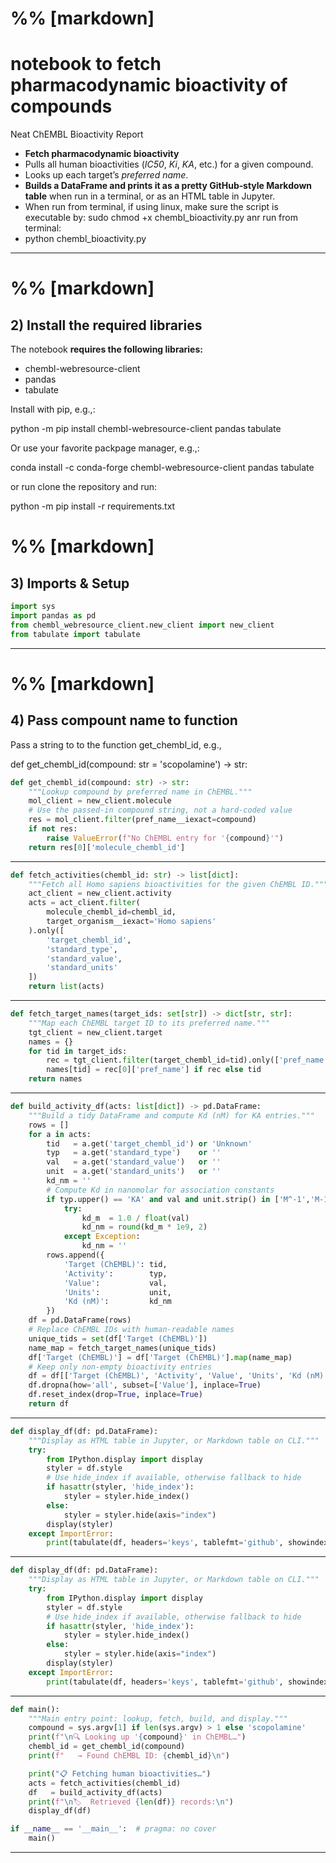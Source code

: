 # %% [markdown]
# notebook to fetch pharmacodynamic bioactivity of compounds
Neat ChEMBL Bioactivity Report
- **Fetch pharmacodynamic bioactivity**
- Pulls all human bioactivities (*IC50*, *Ki*, *KA*, etc.) for a given compound.
- Looks up each target’s *preferred name*.
- **Builds a DataFrame and prints it as a pretty GitHub‑style Markdown table**
  when run in a terminal, or as an HTML table in Jupyter.
- When run from terminal, if using linux, make sure the script is executable by:
sudo chmod +x chembl_bioactivity.py
anr run from terminal:
- python chembl_bioactivity.py <compound>
---

# %% [markdown]
## 2) Install the required libraries
The notebook **requires the following libraries:**
- chembl-webresource-client
- pandas
- tabulate

Install with pip, e.g.,:

python -m pip install chembl-webresource-client pandas tabulate

Or use your favorite packpage manager, e.g.,:

conda install -c conda-forge chembl-webresource-client pandas tabulate

or run clone the repository and run:

python -m pip install -r requirements.txt

# %% [markdown]
## 3) Imports & Setup
```python
import sys
import pandas as pd
from chembl_webresource_client.new_client import new_client
from tabulate import tabulate
```
---

# %% [markdown]
## 4) Pass compount name to function

Pass a string to to the function get_chembl_id, e.g.,

def get_chembl_id(compound: str = 'scopolamine') -> str:

```python
def get_chembl_id(compound: str) -> str:
    """Lookup compound by preferred name in ChEMBL."""
    mol_client = new_client.molecule
    # Use the passed-in compound string, not a hard-coded value
    res = mol_client.filter(pref_name__iexact=compound)
    if not res:
        raise ValueError(f"No ChEMBL entry for '{compound}'")
    return res[0]['molecule_chembl_id']
```

---

```python
def fetch_activities(chembl_id: str) -> list[dict]:
    """Fetch all Homo sapiens bioactivities for the given ChEMBL ID."""
    act_client = new_client.activity
    acts = act_client.filter(
        molecule_chembl_id=chembl_id,
        target_organism__iexact='Homo sapiens'
    ).only([
        'target_chembl_id',
        'standard_type',
        'standard_value',
        'standard_units'
    ])
    return list(acts)
```

---

```python
def fetch_target_names(target_ids: set[str]) -> dict[str, str]:
    """Map each ChEMBL target ID to its preferred name."""
    tgt_client = new_client.target
    names = {}
    for tid in target_ids:
        rec = tgt_client.filter(target_chembl_id=tid).only(['pref_name'])
        names[tid] = rec[0]['pref_name'] if rec else tid
    return names
```

---

```python
def build_activity_df(acts: list[dict]) -> pd.DataFrame:
    """Build a tidy DataFrame and compute Kd (nM) for KA entries."""
    rows = []
    for a in acts:
        tid   = a.get('target_chembl_id') or 'Unknown'
        typ   = a.get('standard_type')    or ''
        val   = a.get('standard_value')   or ''
        unit  = a.get('standard_units')   or ''
        kd_nm = ''
        # Compute Kd in nanomolar for association constants
        if typ.upper() == 'KA' and val and unit.strip() in ['M^-1','M-1','1/M']:
            try:
                kd_m  = 1.0 / float(val)
                kd_nm = round(kd_m * 1e9, 2)
            except Exception:
                kd_nm = ''
        rows.append({
            'Target (ChEMBL)': tid,
            'Activity':        typ,
            'Value':           val,
            'Units':           unit,
            'Kd (nM)':         kd_nm
        })
    df = pd.DataFrame(rows)
    # Replace ChEMBL IDs with human-readable names
    unique_tids = set(df['Target (ChEMBL)'])
    name_map = fetch_target_names(unique_tids)
    df['Target (ChEMBL)'] = df['Target (ChEMBL)'].map(name_map)
    # Keep only non-empty bioactivity entries
    df = df[['Target (ChEMBL)', 'Activity', 'Value', 'Units', 'Kd (nM)']]
    df.dropna(how='all', subset=['Value'], inplace=True)
    df.reset_index(drop=True, inplace=True)
    return df
```

---

```python
def display_df(df: pd.DataFrame):
    """Display as HTML table in Jupyter, or Markdown table on CLI."""
    try:
        from IPython.display import display
        styler = df.style
        # Use hide_index if available, otherwise fallback to hide
        if hasattr(styler, 'hide_index'):
            styler = styler.hide_index()
        else:
            styler = styler.hide(axis="index")
        display(styler)
    except ImportError:
        print(tabulate(df, headers='keys', tablefmt='github', showindex=False))
```

---

```python
def display_df(df: pd.DataFrame):
    """Display as HTML table in Jupyter, or Markdown table on CLI."""
    try:
        from IPython.display import display
        styler = df.style
        # Use hide_index if available, otherwise fallback to hide
        if hasattr(styler, 'hide_index'):
            styler = styler.hide_index()
        else:
            styler = styler.hide(axis="index")
        display(styler)
    except ImportError:
        print(tabulate(df, headers='keys', tablefmt='github', showindex=False))
```

---

```python
def main():
    """Main entry point: lookup, fetch, build, and display."""
    compound = sys.argv[1] if len(sys.argv) > 1 else 'scopolamine'
    print(f"\n🔍 Looking up '{compound}' in ChEMBL…")
    chembl_id = get_chembl_id(compound)
    print(f"   → Found ChEMBL ID: {chembl_id}\n")

    print("📋 Fetching human bioactivities…")
    acts = fetch_activities(chembl_id)
    df   = build_activity_df(acts)
    print(f"\n🏷  Retrieved {len(df)} records:\n")
    display_df(df)

if __name__ == '__main__':  # pragma: no cover
    main()
```

---



